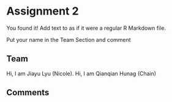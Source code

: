 # Assignment 2

You found it!  Add text to as if it were a regular R Markdown file.

Put your name in the Team Section and comment

## Team

Hi, I am Jiayu Lyu (Nicole).
Hi, I am Qianqian Hunag (Chain)

## Comments
